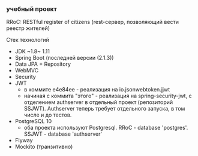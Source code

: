 ### учебный проект
RRoC: RESTful register of citizens (rest-сервер, позволяющий вести реестр жителей)

Стек технологий
- JDK ~1.8~ 1.11
- Spring Boot (последней версии (2.1.3))
- Data JPA + Repository
- WebMVC
- Security
- JWT
  - в коммите e4e84ee - реализация на io.jsonwebtoken.jjwt
  - начиная с коммита "этого" - реализация на spring-security-jwt, с отделением authserver в отдельный проект (репозиторий SSJWT). Authserver теперь требует отдельного запуска, в том числе и до тестов. 
- PostgreSQL 10
  - оба проекта используют Postgresql. RRoC - database 'postgres'. SSJWT - database 'authserver'
- Flyway
- Mockito (транзитивно)